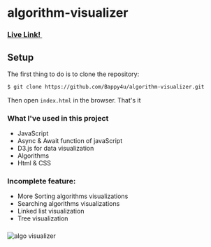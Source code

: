 # algorithm-visualizer

### <a href="https://bappy4u.github.io/algorithm-visualizer/">Live Link! <img src="https://user-images.githubusercontent.com/26277680/161445394-01bc2179-9fb4-4e57-9cd1-76c47e244ff6.png" data-canonical-src="https://gyazo.com/eb5c5741b6a9a16c692170a41a49c858.png" width="15" height="auto" /></a> 

## Setup

The first thing to do is to clone the repository:

```sh
$ git clone https://github.com/Bappy4u/algorithm-visualizer.git
```
Then open `index.html` in the browser. That's it

### What I've used in this project

* JavaScript
* Async & Await function of javaScript
* D3.js for data visualization
* Algorithms
* Html & CSS


### Incomplete feature:

* More Sorting algorithms visualizations
* Searching algorithms visualizations
* Linked list visualization
* Tree visualization

### 


![algo visualizer](https://user-images.githubusercontent.com/26277680/149960216-7b9aff59-dcfc-4411-8d3a-93e6fd6a0b9a.png)
